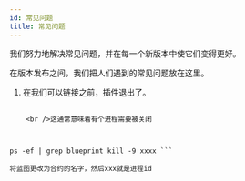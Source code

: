 ```yaml
---
id: 常见问题
title: 常见问题
---
```

我们努力地解决常见问题，并在每一个新版本中使它们变得更好。

在版本发布之间，我们把人们遇到的常见问题放在这里。

1) 在我们可以链接之前，插件退出了。

```插件：插件进程退出：path=/bin/sh panic: 在我们可以链接之前，插件退出了

    <br />这通常意味着有个进程需要被关闭
    
    

ps -ef | grep blueprint kill -9 xxxx ```

将蓝图更改为合约的名字，然后xxx就是进程id